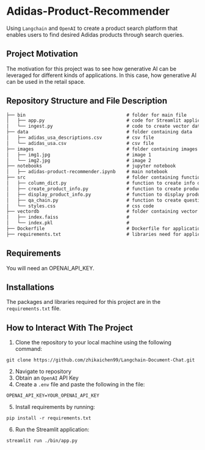 # Adidas-Product-Recommender

Using `Langchain` and `OpenAI` to create a product search platform that enables users to find desired Adidas products through search queries.

## Project Motivation

The motivation for this project was to see how generative AI can be leveraged for different kinds of applications. In this case, how generative AI can be used in the retail space.

## Repository Structure and File Description

```markdown
├── bin                                     # folder for main file
│   ├── app.py                              # code for Streamlit application
│   └── ingest.py                           # code to create vector database
├── data                                    # folder containing data
│   ├── adidas_usa_descriptions.csv         # csv file
│   └── adidas_usa.csv                      # csv file
├── images                                  # folder containing images used in ReadME
│   ├── img1.jpg                            # image 1
│   └── img2.jpg                            # image 2
├── notebooks                               # jupyter notebook
│   ├── adidas-product-recommender.ipynb    # main notebook     
├── src                                     # folder containing functions
│   ├── column_dict.py                      # function to create info dictionaries
│   ├── create_product_info.py              # function to create product info
│   ├── display_product_info.py             # function to display product info on frontend
│   ├── qa_chain.py                         # function to create question answering chain
│   └── styles.css                          # css code
├── vectordb                                # folder containing vector database files
│   ├── index.faiss                         # 
│   └── index.pkl                           # 
├── Dockerfile                              # Dockerfile for application
├── requirements.txt                        # libraries need for application
```

## Requirements
You will need an OPENAI_API_KEY.

## Installations
The packages and libraries required for this project are in the `requirements.txt` file.

## How to Interact With The Project

1. Clone the repository to your local machine using the following command:
```
git clone https://github.com/zhikaichen99/Langchain-Document-Chat.git
```
2. Navigate to repository
3. Obtain an `OpenAI` API Key
4. Create a `.env` file and paste the following in the file:
```
OPENAI_API_KEY=YOUR_OPENAI_API_KEY
```
5. Install requirements by running:
```
pip install -r requirements.txt
```
6. Run the Streamlit application:
```
streamlit run ./bin/app.py
```